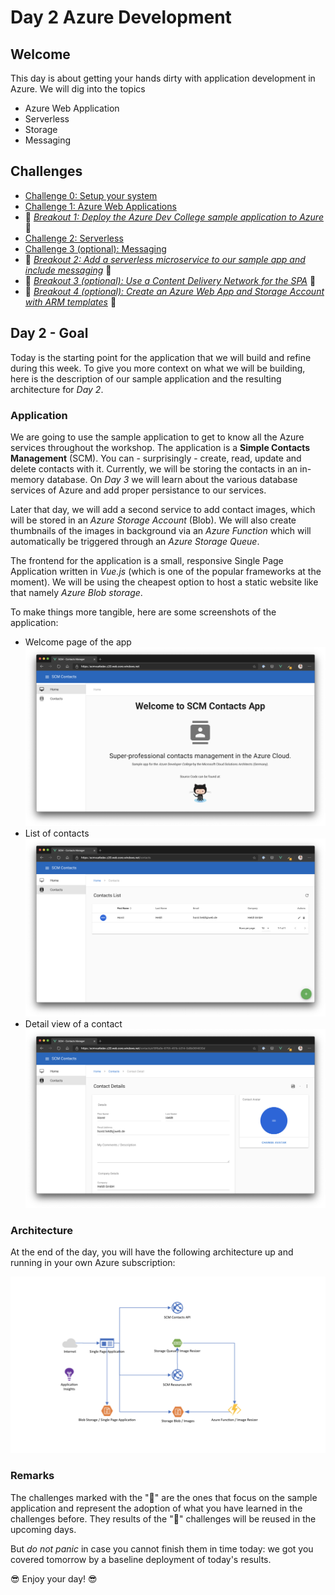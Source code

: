 # Day 2 Azure Development

## Welcome

This day is about getting your hands dirty with application development in Azure. We will dig into the topics

- Azure Web Application
- Serverless
- Storage
- Messaging

## Challenges

- [Challenge 0:  Setup your system](challenges/00-challenge-setup.md)
- [Challenge 1: Azure Web Applications](challenges/01-challenge-appservice.md)
- 💎 *[Breakout 1: Deploy the Azure Dev College sample application to Azure](challenges/02-challenge-bo-1.md)* 💎
- [Challenge 2: Serverless](challenges/03-challenge-serverless.md)
- [Challenge 3 (optional): Messaging](challenges/04-challenge-messaging.md)
- 💎 *[Breakout 2: Add a serverless microservice to our sample app and include messaging](challenges/05-challenge-bo-2.md)* 💎
- 💎 *[Breakout 3 (optional): Use a Content Delivery Network for the SPA](challenges/06-challenge-bo-3.md)* 💎
- 💎 *[Breakout 4 (optional): Create an Azure Web App and Storage Account with ARM templates](challenges/07-challenge-bo-4.md)* 💎

## Day 2 - Goal

Today is the starting point for the application that we will build and refine during this week. To give you more context on what we will be building, here is the description of our sample application and the resulting architecture for *Day 2*.

### Application

We are going to use the sample application to get to know all the Azure services throughout the workshop. The application is a **Simple Contacts Management** (SCM). You can - surprisingly - create, read, update and delete contacts with it. Currently, we will be storing the contacts in an in-memory database. On *Day 3* we will learn about the various database services of Azure and add proper persistance to our services.

Later that day, we will add a second service to add contact images, which will be stored in an *Azure Storage Account* (Blob). We will also create thumbnails of the images in background via an *Azure Function* which will automatically be triggered through an *Azure Storage Queue*.

The frontend for the application is a small, responsive Single Page Application written in *Vue.js* (which is one of the popular frameworks at the moment). We will be using the cheapest option to host a static website like that namely *Azure Blob storage*.

To make things more tangible, here are some screenshots of the application:

- Welcome page of the app
  ![day2_1](./images/day2_goal1.png "day2_1")
- List of contacts
  ![day2_2](./images/day2_goal2.png "day2_2")
- Detail view of a contact
  ![day2_3](./images/day2_goal3.png "day2_3")

### Architecture

At the end of the day, you will have the following architecture up and running in your own Azure subscription:

![architecture](./images/architecture_day2.png "architecture")

### Remarks

The challenges marked with the "💎" are the ones that focus on the sample application and represent the adoption of what you have learned in the challenges before. They results of the "💎" challenges will be reused in the upcoming days.

But *do not panic* in case you cannot finish them in time today: we got you covered tomorrow by a baseline deployment of today's results.

😎 Enjoy your day! 😎

